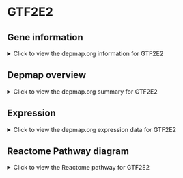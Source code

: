 <h1>GTF2E2</h1>

<h2>Gene information</h2>
<details>
  <summary>Click to view the depmap.org information for GTF2E2</summary>
  <p><a href="https://depmap.org/portal/gene/GTF2E2?tab=about" target="_BLANK">Open page in a new tab...</a></p>
  <iframe src="https://depmap.org/portal/gene/GTF2E2?tab=about" style="border:none;width:100%;height:800px"></iframe>
</details>

<h2>Depmap overview</h2>
<details>
  <summary>Click to view the depmap.org summary for GTF2E2</summary>
  <p><a href="https://depmap.org/portal/gene/GTF2E2?tab=overview" target="_BLANK">Open page in a new tab...</a></p>
  <iframe src="https://depmap.org/portal/gene/GTF2E2?tab=overview" style="border:none;width:100%;height:800px"></iframe>
</details>

<h2>Expression</h2>
<details>
  <summary>Click to view the depmap.org expression data for GTF2E2</summary>
  <p><a href="https://depmap.org/portal/gene/GTF2E2?tab=characterization" target="_BLANK">Open page in a new tab...</a></p>
  <iframe src="https://depmap.org/portal/gene/GTF2E2?tab=characterization" style="border:none;width:100%;height:800px"></iframe>
</details>



<h2>Reactome Pathway diagram</h2>
<details>
  <summary>Click to view the Reactome pathway for GTF2E2</summary>
  <p><a href="https://reactome.org/PathwayBrowser/#/R-HSA-76042" target="_BLANK">Open page in a new tab...</a></p>
  <p>RNA Polymerase II Transcription Initiation And Promoter Clearance</p>
<iframe src="https://reactome.org/PathwayBrowser/#/R-HSA-76042" style="border:none;width:100%;height:800px"></iframe>
</details>



